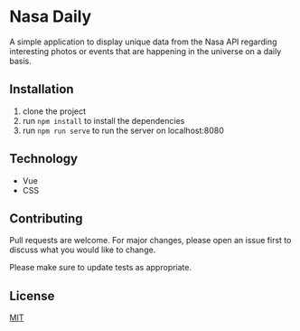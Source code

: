 # Nasa Daily

A simple application to display unique data from the Nasa API regarding interesting photos or events that are happening in the universe on a daily basis.

## Installation

1. clone the project
2. run `npm install` to install the dependencies
3. run `npm run serve` to run the server on localhost:8080

## Technology

- Vue
- CSS

## Contributing

Pull requests are welcome. For major changes, please open an issue first to discuss what you would like to change.

Please make sure to update tests as appropriate.

## License

[MIT](https://choosealicense.com/licenses/mit/)
